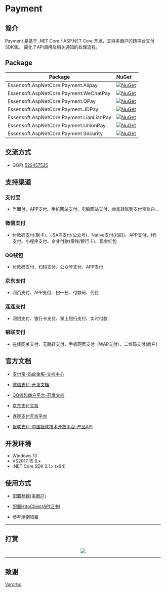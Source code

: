 # Payment

## 简介

Payment 是基于 .NET Core / ASP.NET Core 开发，支持多商户的跨平台支付SDK集。
简化了API调用及相关通知的处理流程。

## Package

Package  | NuGet 
-------- | :------------ 
Essensoft.AspNetCore.Payment.Alipay         | [![NuGet](https://img.shields.io/nuget/v/Essensoft.AspNetCore.Payment.Alipay.svg)](https://www.nuget.org/packages/Essensoft.AspNetCore.Payment.Alipay)
Essensoft.AspNetCore.Payment.WeChatPay      | [![NuGet](https://img.shields.io/nuget/v/Essensoft.AspNetCore.Payment.WeChatPay.svg)](https://www.nuget.org/packages/Essensoft.AspNetCore.Payment.WeChatPay)
Essensoft.AspNetCore.Payment.QPay           | [![NuGet](https://img.shields.io/nuget/v/Essensoft.AspNetCore.Payment.QPay.svg)](https://www.nuget.org/packages/Essensoft.AspNetCore.Payment.QPay)
Essensoft.AspNetCore.Payment.JDPay		    | [![NuGet](https://img.shields.io/nuget/v/Essensoft.AspNetCore.Payment.JDPay.svg)](https://www.nuget.org/packages/Essensoft.AspNetCore.Payment.JDPay)
Essensoft.AspNetCore.Payment.LianLianPay    | [![NuGet](https://img.shields.io/nuget/v/Essensoft.AspNetCore.Payment.LianLianPay.svg)](https://www.nuget.org/packages/Essensoft.AspNetCore.Payment.LianLianPay)
Essensoft.AspNetCore.Payment.UnionPay       | [![NuGet](https://img.shields.io/nuget/v/Essensoft.AspNetCore.Payment.UnionPay.svg)](https://www.nuget.org/packages/Essensoft.AspNetCore.Payment.UnionPay)
Essensoft.AspNetCore.Payment.Security       | [![NuGet](https://img.shields.io/nuget/v/Essensoft.AspNetCore.Payment.Security.svg)](https://www.nuget.org/packages/Essensoft.AspNetCore.Payment.Security)

## 交流方式
* QQ群 [522457525](https://shang.qq.com/wpa/qunwpa?idkey=aac56c8f02f54893267d3ac90787c1794a7687f3c31a923812a36b67c4ee6271)

## 支持渠道

### 支付宝

* 当面付、APP支付、手机网站支付、电脑网站支付、单笔转账到支付宝账户...

### 微信支付

* 付款码支付(刷卡)、JSAPI支付(公众号)、Native支付(扫码)、APP支付、H5支付、小程序支付、企业付款(零钱/银行卡)、现金红包

### QQ钱包

* 付款码支付、扫码支付、公众号支付、APP支付

### 京东支付
* 网页支付、APP支付、扫一扫、付款码、代付

### 连连支付
* 网银支付、银行卡支付、掌上银行支付、实时付款

### 银联支付
* 在线网关支付、无跳转支付、手机网页支付（WAP支付）、二维码支付(商户)

## 官方文档

* [支付宝-蚂蚁金服-文档中心](https://docs.open.alipay.com/catalog)

* [微信支付-开发文档](https://pay.weixin.qq.com/wiki/doc/api/index.html)

* [QQ钱包商户平台-开发文档](https://qpay.qq.com/buss/qpaywiki.shtml)

* [京东支付文档](http://payapi.jd.com)

* [连连支付开放平台](http://open.lianlianpay.com)

* [银联支付-中国银联技术开放平台-产品API](https://open.unionpay.com/tjweb/api/list?tagId=20)

## 开发环境
* Windows 10
* VS2017 15.9.x
* .NET Core SDK 2.1.x (x64)

## 使用方式

* [配置参数(多商户)](docs/Configuration.md)

* [配置HttpClient(API证书)](docs/Using-HttpClient.md)

* [参考示例项目](samples/WebApplicationSample)

----

## 打赏

<p align="center">
    <img src="https://raw.githubusercontent.com/Essensoft/Payment/master/samples/WebApplicationSample/wwwroot/images/payment.png">
</p>

---

## 致谢

[Varorbc](https://github.com/Varorbc)
